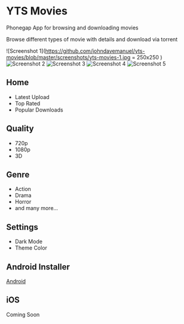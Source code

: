 # YTS Movies
Phonegap App for browsing and downloading movies

Browse different types of movie with details and download via torrent 

![Screenshot 1](https://github.com/johndavemanuel/yts-movies/blob/master/screenshots/yts-movies-1.jpg = 250x250 )
![Screenshot 2](https://github.com/johndavemanuel/yts-movies/blob/master/screenshots/yts-movies-2.jpg)
![Screenshot 3](https://github.com/johndavemanuel/yts-movies/blob/master/screenshots/yts-movies-3.jpg)
![Screenshot 4](https://github.com/johndavemanuel/yts-movies/blob/master/screenshots/yts-movies-4.jpg)
![Screenshot 5](https://github.com/johndavemanuel/yts-movies/blob/master/screenshots/yts-movies-5.jpg)

## Home
- Latest Upload
- Top Rated
- Popular Downloads

## Quality
- 720p
- 1080p
- 3D

## Genre
- Action
- Drama
- Horror
- and many more...

## Settings
- Dark Mode
- Theme Color

## Android Installer
[Android](https://github.com/johndavemanuel/yts-movies/blob/master/app-debug.3394139.110.apk)

## iOS 
Coming Soon
